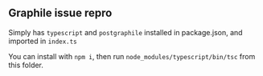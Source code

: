 Graphile issue repro
---
Simply has `typescript` and `postgraphile` installed in package.json, and imported in `index.ts`

You can install with `npm i`, then run `node_modules/typescript/bin/tsc` from this folder.

